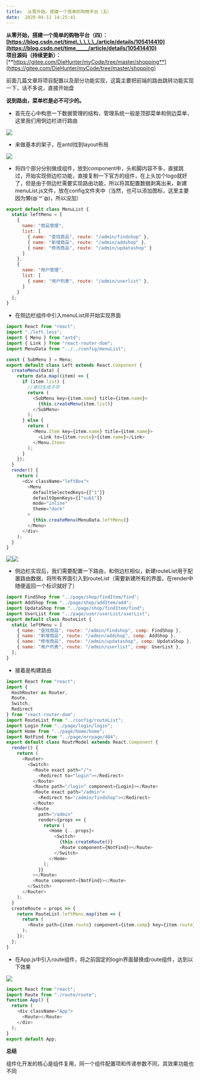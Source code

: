 ```yaml
---
title:  从零开始，搭建一个简单的购物平台（五） 
date:  2020-04-11 14:25:41 
---
```

**从零开始，搭建一个简单的购物平台（四）：[https://blog.csdn.net/time\_\_\_\_\_/article/details/105414410](https://blog.csdn.net/time_____/article/details/105414410)**  
**项目源码（持续更新）：**[**https://gitee.com/DieHunter/myCode/tree/master/shopping**](https://gitee.com/DieHunter/myCode/tree/master/shopping)

前面几篇文章将项目配置以及部分功能实现，这篇主要把前端的路由跳转功能实现一下，话不多说，直接开始盘

**说到路由，菜单栏是必不可少的。**

* 首先在心中构思一下数据管理的结构，管理系统一般是顶部菜单和侧边菜单，这里我们用侧边栏进行路由

![](https://img-blog.csdnimg.cn/20200410174350875.png?x-oss-processimage/watermark,type_ZmFuZ3poZW5naGVpdGk,shadow_10,text_aHR0cHM6Ly9ibG9nLmNzZG4ubmV0L3RpbWVfX19fXw,size_16,color_FFFFFF,t_70)

* 来做基本的架子，在antd找到layout布局

![](https://img-blog.csdnimg.cn/20200410175423608.png?x-oss-processimage/watermark,type_ZmFuZ3poZW5naGVpdGk,shadow_10,text_aHR0cHM6Ly9ibG9nLmNzZG4ubmV0L3RpbWVfX19fXw,size_16,color_FFFFFF,t_70)

* 将四个部分分别做成组件，放到component中，头和脚内容不多，直接跳过，开始实现侧边栏功能，直接复制一下官方的组件，在上头加个logo就好了，但是由于侧边栏需要实现路由功能，所以将其配置数据剥离出来，新建menuList.js文件，放在config文件夹中（当然，也可以添加图标，这里主要因为懒(◍´꒳\`◍)，所以没加）

```javascript
export default class MenuList {
  static leftMenu = [
    {
      name: "商品管理",
      list: [
        { name: "查找商品", route: "/admin/findshop" },
        { name: "新增商品", route: "/admin/addshop" },
        { name: "修改商品", route: "/admin/updatashop" }
      ]
    },
    {
      name: "用户管理",
      list: [
        { name: "用户列表", route: "/admin/userlist" },
      ]
    }
  ];
}
```

* 在侧边栏组件中引入menuList并开始实现界面

```javascript
import React from "react";
import "./left.less";
import { Menu } from "antd";
import { Link } from "react-router-dom";
import MenuData from "../../config/menuList";

const { SubMenu } = Menu;
export default class Left extends React.Component {
  createMenu(data) {
    return data.map((item) => {
      if (item.list) {
        //递归生成子项
        return (
          <SubMenu key={item.name} title={item.name}>
            {this.createMenu(item.list)}
          </SubMenu>
        );
      } else {
        return (
          <Menu.Item key={item.name} title={item.name}>
            <Link to={item.route}>{item.name}</Link>
          </Menu.Item>
        );
      }
    });
  }
  render() {
    return (
      <div className="leftBox">
        <Menu
          defaultSelectedKeys={["1"]}
          defaultOpenKeys={["sub1"]}
          mode="inline"
          theme="dark"
        >
          {this.createMenu(MenuData.leftMenu)}
        </Menu>
      </div>
    );
  }
}
```

![](https://img-blog.csdnimg.cn/2020041018065012.png)![](https://img-blog.csdnimg.cn/20200410180753422.png?x-oss-processimage/watermark,type_ZmFuZ3poZW5naGVpdGk,shadow_10,text_aHR0cHM6Ly9ibG9nLmNzZG4ubmV0L3RpbWVfX19fXw,size_16,color_FFFFFF,t_70)

* 侧边栏实现后，我们需要配置一下路由，和侧边栏相似，新建routeList用于配置路由数据，将所有界面引入到routeList（需要新建所有的界面，在render中随便返回一个标识就好了）

```javascript
import FindShop from "../page/shop/findItem/find";
import AddShop from "../page/shop/addItem/add";
import UpdataShop from "../page/shop/findItem/find";
import UserList from "../page/user/userList/userList";
export default class RouteList {
  static leftMenu = [
    { name: "查找商品", route: "/admin/findshop", comp: FindShop },
    { name: "新增商品", route: "/admin/addshop", comp: AddShop },
    { name: "修改商品", route: "/admin/updatashop", comp: UpdataShop },
    { name: "用户列表", route: "/admin/userlist", comp: UserList },
  ];
}
```

* 接着是构建路由

```javascript
import React from "react";
import {
  HashRouter as Router,
  Route,
  Switch,
  Redirect
} from "react-router-dom";
import RouteList from "../config/routeList";
import Login from "../page/login/login";
import Home from "../page/home/home";
import NotFind from "../page/errpage/404";
export default class RoutrModel extends React.Component {
  render() {
    return (
      <Router>
        <Switch>
          <Route exact path="/">
            <Redirect to="login"></Redirect>
          </Route>
          <Route path="/login" component={Login}></Route>
          <Route exact path="/admin">
            <Redirect to="/admin/findshop"></Redirect>
          </Route>
          <Route
            path="/admin"
            render={props => {
              return (
                <Home {...props}>
                  <Switch>
                    {this.createRoute()}
                    <Route component={NotFind}></Route>
                  </Switch>
                </Home>
              );
            }}
          ></Route>
          <Route component={NotFind}></Route>
        </Switch>
      </Router>
    );
  }
  createRoute = props => {
    return RouteList.leftMenu.map(item => {
      return (
        <Route path={item.route} component={item.comp} key={item.route}></Route>
      );
    });
  };
}
```

* 在App.js中引入route组件，将之前固定的login界面替换成route组件，达到以下效果

![](https://img-blog.csdnimg.cn/20200410194431220.gif)

```javascript
import React from "react";
import Route from "./route/route";
function App() {
  return (
    <div className="App">
      <Route></Route>
    </div>
  );
}
export default App;
```

**总结**

组件化开发的核心是组件复用，同一个组件配置项和传递参数不同，其效果功能也不同